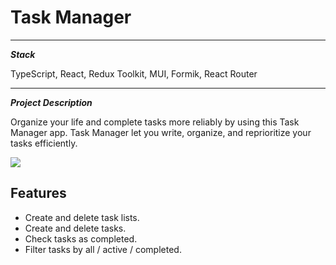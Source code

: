 # Task Manager
****
***Stack***

TypeScript, React, Redux Toolkit, MUI, Formik, React Router
****

***Project Description***

Organize your life and complete tasks more reliably by using this Task Manager app.
Task Manager let you write, organize, and reprioritize your tasks efficiently.

![](https://i.imgur.com/dJ8OHS0.jpeg)


## Features
- Create and delete task lists.
- Create and delete tasks.
- Check tasks as completed.
- Filter tasks by all / active / completed.